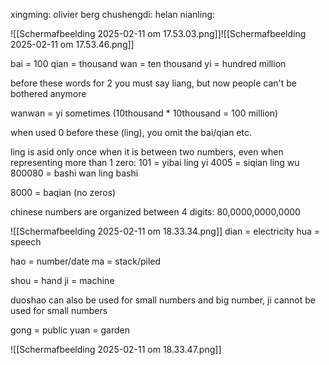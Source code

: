 xingming: olivier berg
chushengdi: helan
nianling: 

![[Scherm­afbeelding 2025-02-11 om 17.53.03.png]]![[Scherm­afbeelding 2025-02-11 om 17.53.46.png]]


bai = 100
qian = thousand
wan = ten thousand
yi = hundred million

before these words for 2 you must say liang, but now people can't be bothered anymore

wanwan = yi sometimes (10thousand * 10thousand = 100 million)

when used 0 before these (ling), you omit the bai/qian etc.

ling is asid only once when it is between two numbers, even when representing more than 1 zero:
101 = yibai ling yi
4005 = siqian ling wu
800080 = bashi wan ling bashi

8000 = baqian (no zeros)

chinese numbers are organized between 4 digits:
80,0000,0000,0000

![[Scherm­afbeelding 2025-02-11 om 18.33.34.png]]
dian = electricity
hua = speech

hao = number/date
ma = stack/piled

shou = hand
ji = machine

duoshao can also be used for small numbers and big number, ji cannot be used for small numbers

gong = public
yuan = garden



![[Scherm­afbeelding 2025-02-11 om 18.33.47.png]]
